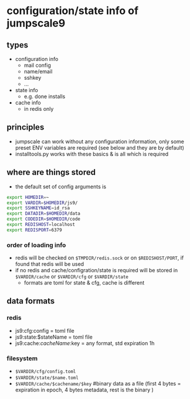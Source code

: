 
# configuration/state info of jumpscale9

## types

- configuration info
    - mail config
    - name/email
    - sshkey
    - ...
- state info
    - e.g. done installs
- cache info
    - in redis only

## principles

- jumpscale can work without any configuration information, only some preset ENV variables are required (see below and they are by default)
- installtools.py works with these basics & is all which is required

## where are things stored

- the default set of config arguments is

```bash
export HOMEDIR=~
export VARDIR=$HOMEDIR/js9/
export SSHKEYNAME=id_rsa
export DATADIR=$HOMEDIR/data
export CODEDIR=$HOMEDIR/code
export REDISHOST=localhost
export REDISPORT=6379
```

### order of loading info

- redis will be checked on ```$TMPDIR/redis.sock``` or on ```$REDISHOST/PORT```, if found that redis will be used
- if no redis and cache/configration/state is required will be stored in ```$VARDIR/cache``` or ```$VARDIR/cfg``` or ```$VARDIR/state```
    - formats are toml for state & cfg, cache is different

## data formats

### redis

- js9:cfg:config = toml file
- js9:state:$stateName = toml file
- js9:cache:$cacheName:$key = any format, std expiration 1h

### filesystem

- ```$VARDIR/cfg/config.toml```
- ```$VARDIR/state/$name.toml```
- ```$VARDIR/cache/$cachename/$key``` #binary data as a file (first 4 bytes = expiration in epoch, 4 bytes metadata, rest is the binary )
